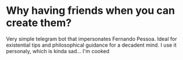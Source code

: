 # Why having friends when you can create them?
Very simple telegram bot that impersonates Fernando Pessoa.
Ideal for existential tips and philosophical guidance for a decadent mind.
I use it personaly, which is kinda sad... I'm cooked
